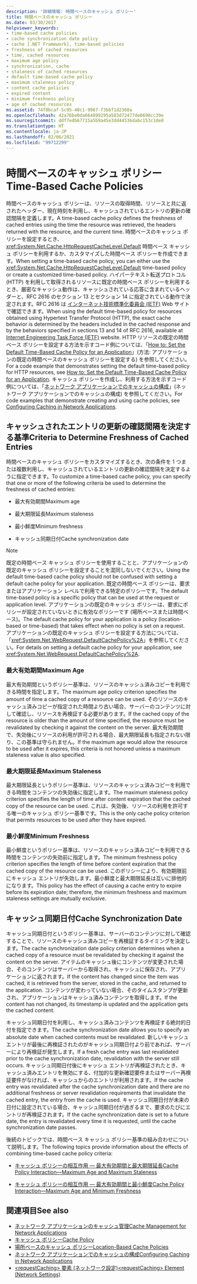 ```yaml
---
description: '詳細情報: 時間ベースのキャッシュ ポリシー'
title: 時間ベースのキャッシュ ポリシー
ms.date: 03/30/2017
helpviewer_keywords:
- time-based cache policies
- cache synchronization date policy
- cache [.NET Framework], time-based policies
- freshness of cached resources
- time, cached resources
- maximum age policy
- synchronization, cache
- staleness of cached resources
- default time-based cache policy
- maximum staleness policy
- content cache policies
- expired content
- minimum freshness policy
- age of cached resources
ms.assetid: 74f0bcaf-5c95-40c1-9967-f3bbf1d2360a
ms.openlocfilehash: 42a76be0da664899295a583d72477de0698cc39e
ms.sourcegitcommit: ddf7edb67715a5b9a45e3dd44536dabc153c1de0
ms.translationtype: HT
ms.contentlocale: ja-JP
ms.lasthandoff: 02/06/2021
ms.locfileid: "99712299"
---
```

# <a name="time-based-cache-policies"></a><span data-ttu-id="07c03-103">時間ベースのキャッシュ ポリシー</span><span class="sxs-lookup"><span data-stu-id="07c03-103">Time-Based Cache Policies</span></span>

<span data-ttu-id="07c03-104">時間ベースのキャッシュ ポリシーは、リソースの取得時間、リソースと共に返されたヘッダー、現在時刻を利用し、キャッシュされているエントリの更新の確認間隔を定義します。</span><span class="sxs-lookup"><span data-stu-id="07c03-104">A time-based cache policy defines the freshness of cached entries using the time the resource was retrieved, the headers returned with the resource, and the current time.</span></span> <span data-ttu-id="07c03-105">時間ベースのキャッシュ ポリシーを設定するとき、<xref:System.Net.Cache.HttpRequestCacheLevel.Default> 時間ベース キャッシュ ポリシーを利用するか、カスタマイズした時間ベース ポリシーを作成できます。</span><span class="sxs-lookup"><span data-stu-id="07c03-105">When setting a time-based cache policy, you can either use the <xref:System.Net.Cache.HttpRequestCacheLevel.Default> time-based policy or create a customized time-based policy.</span></span> <span data-ttu-id="07c03-106">ハイパーテキスト転送プロトコル (HTTP) を利用して取得されるリソースに既定の時間ベース ポリシーを利用するとき、厳密なキャッシュ動作は、キャッシュされている応答に含まれているヘッダーと、RFC 2616 のセクション 13 とセクション 14 に指定されている動作で決定されます。RFC 2616 は [インターネット技術標準化委員会 (IETF)](https://www.ietf.org/) Web サイトで確認できます。</span><span class="sxs-lookup"><span data-stu-id="07c03-106">When using the default time-based policy for resources obtained using Hypertext Transfer Protocol (HTTP), the exact cache behavior is determined by the headers included in the cached response and by the behaviors specified in sections 13 and 14 of RFC 2616, available at [Internet Engineering Task Force (IETF)](https://www.ietf.org/) website.</span></span> <span data-ttu-id="07c03-107">HTTP リソースの既定の時間ベース ポリシーを設定する方法を示すコード例については、「[How to: Set the Default Time-Based Cache Policy for an Application](how-to-set-the-default-time-based-cache-policy-for-an-application.md)」(方法: アプリケーションの既定の時間ベースのキャッシュ ポリシーを設定する) を参照してください。</span><span class="sxs-lookup"><span data-stu-id="07c03-107">For a code example that demonstrates setting the default time-based policy for HTTP resources, see [How to: Set the Default Time-Based Cache Policy for an Application](how-to-set-the-default-time-based-cache-policy-for-an-application.md).</span></span> <span data-ttu-id="07c03-108">キャッシュ ポリシーを作成し、利用する方法を示すコード例については、「[ネットワーク アプリケーションでのキャッシュの構成](configuring-caching-in-network-applications.md)」(ネットワーク アプリケーションでのキャッシュの構成) を参照してください。</span><span class="sxs-lookup"><span data-stu-id="07c03-108">For code examples that demonstrate creating and using cache policies, see [Configuring Caching in Network Applications](configuring-caching-in-network-applications.md).</span></span>  
  
## <a name="criteria-to-determine-freshness-of-cached-entries"></a><span data-ttu-id="07c03-109">キャッシュされたエントリの更新の確認間隔を決定する基準</span><span class="sxs-lookup"><span data-stu-id="07c03-109">Criteria to Determine Freshness of Cached Entries</span></span>  

 <span data-ttu-id="07c03-110">時間ベースのキャッシュ ポリシーをカスタマイズするとき、次の条件を 1 つまたは複数利用し、キャッシュされているエントリの更新の確認間隔を決定するように指定できます。</span><span class="sxs-lookup"><span data-stu-id="07c03-110">To customize a time-based cache policy, you can specify that one or more of the following criteria be used to determine the freshness of cached entries:</span></span>  
  
- <span data-ttu-id="07c03-111">最大有効期間</span><span class="sxs-lookup"><span data-stu-id="07c03-111">Maximum age</span></span>  
  
- <span data-ttu-id="07c03-112">最大期限延長</span><span class="sxs-lookup"><span data-stu-id="07c03-112">Maximum staleness</span></span>  
  
- <span data-ttu-id="07c03-113">最小鮮度</span><span class="sxs-lookup"><span data-stu-id="07c03-113">Minimum freshness</span></span>  
  
- <span data-ttu-id="07c03-114">キャッシュ同期日付</span><span class="sxs-lookup"><span data-stu-id="07c03-114">Cache synchronization date</span></span>  
  
> [!NOTE]
> <span data-ttu-id="07c03-115">既定の時間ベース キャッシュ ポリシーを使用することと、アプリケーションの既定のキャッシュ ポリシーを設定することを混同しないでください。</span><span class="sxs-lookup"><span data-stu-id="07c03-115">Using the default time-based cache policy should not be confused with setting a default cache policy for your application.</span></span> <span data-ttu-id="07c03-116">既定の時間ベース ポリシーは、要求またはアプリケーション レベルで利用できる特定のポリシーです。</span><span class="sxs-lookup"><span data-stu-id="07c03-116">The default time-based policy is a specific policy that can be used at the request or application level.</span></span> <span data-ttu-id="07c03-117">アプリケーションの既定のキャッシュ ポリシーは、要求にポリシーが設定されていないときに有効なポリシーです (場所ベースまたは時間ベース)。</span><span class="sxs-lookup"><span data-stu-id="07c03-117">The default cache policy for your application is a policy (location-based or time-based) that takes effect when no policy is set on a request.</span></span> <span data-ttu-id="07c03-118">アプリケーションの既定のキャッシュ ポリシーを設定する方法については、「<xref:System.Net.WebRequest.DefaultCachePolicy%2A>」を参照してください。</span><span class="sxs-lookup"><span data-stu-id="07c03-118">For details on setting a default cache policy for your application, see <xref:System.Net.WebRequest.DefaultCachePolicy%2A>.</span></span>  
  
### <a name="maximum-age"></a><span data-ttu-id="07c03-119">最大有効期間</span><span class="sxs-lookup"><span data-stu-id="07c03-119">Maximum Age</span></span>  

 <span data-ttu-id="07c03-120">最大有効期間というポリシー基準は、リソースのキャッシュ済みコピーを利用できる時間を指定します。</span><span class="sxs-lookup"><span data-stu-id="07c03-120">The maximum age policy criterion specifies the amount of time a cached copy of a resource can be used.</span></span> <span data-ttu-id="07c03-121">そのリソースのキャッシュ済みコピーが指定された時間より古い場合、サーバーのコンテンツに対して確認し、リソースを再検証する必要があります。</span><span class="sxs-lookup"><span data-stu-id="07c03-121">If the cached copy of the resource is older than the amount of time specified, the resource must be revalidated by checking it against the content on the server.</span></span> <span data-ttu-id="07c03-122">最大有効期間で、失効後にリソースの利用が許可される場合、最大期限延長も指定されない限り、この基準は守られません。</span><span class="sxs-lookup"><span data-stu-id="07c03-122">If the maximum age would allow the resource to be used after it expires, this criteria is not honored unless a maximum staleness value is also specified.</span></span>  
  
### <a name="maximum-staleness"></a><span data-ttu-id="07c03-123">最大期限延長</span><span class="sxs-lookup"><span data-stu-id="07c03-123">Maximum Staleness</span></span>  

 <span data-ttu-id="07c03-124">最大期限延長というポリシー基準は、リソースのキャッシュ済みコピーを利用できる時間をコンテンツの失効後に指定します。</span><span class="sxs-lookup"><span data-stu-id="07c03-124">The maximum staleness policy criterion specifies the length of time after content expiration that the cached copy of the resource can be used.</span></span> <span data-ttu-id="07c03-125">これは、失効後、リソースの利用を許可する唯一のキャッシュ ポリシー基準です。</span><span class="sxs-lookup"><span data-stu-id="07c03-125">This is the only cache policy criterion that permits resources to be used after they have expired.</span></span>  
  
### <a name="minimum-freshness"></a><span data-ttu-id="07c03-126">最小鮮度</span><span class="sxs-lookup"><span data-stu-id="07c03-126">Minimum Freshness</span></span>  

 <span data-ttu-id="07c03-127">最小鮮度というポリシー基準は、リソースのキャッシュ済みコピーを利用できる時間をコンテンツの失効前に指定します。</span><span class="sxs-lookup"><span data-stu-id="07c03-127">The minimum freshness policy criterion specifies the length of time before content expiration that the cached copy of the resource can be used.</span></span> <span data-ttu-id="07c03-128">このポリシーにより、有効期限前にキャッシュ エントリが失効します。最小鮮度と最大期限延長は互いに排他的になります。</span><span class="sxs-lookup"><span data-stu-id="07c03-128">This policy has the effect of causing a cache entry to expire before its expiration date; therefore, the minimum freshness and maximum staleness settings are mutually exclusive.</span></span>  
  
## <a name="cache-synchronization-date"></a><span data-ttu-id="07c03-129">キャッシュ同期日付</span><span class="sxs-lookup"><span data-stu-id="07c03-129">Cache Synchronization Date</span></span>  

 <span data-ttu-id="07c03-130">キャッシュ同期日付というポリシー基準は、サーバーのコンテンツに対して確認することで、リソースのキャッシュ済みコピーを再検証するタイミングを決定します。</span><span class="sxs-lookup"><span data-stu-id="07c03-130">The cache synchronization date policy criterion determines when a cached copy of a resource must be revalidated by checking it against the content on the server.</span></span> <span data-ttu-id="07c03-131">アイテムのキャッシュ後にコンテンツが変更された場合、そのコンテンツはサーバーから取得され、キャッシュに保存され、アプリケーションに返されます。</span><span class="sxs-lookup"><span data-stu-id="07c03-131">If the content has changed since the item was cached, it is retrieved from the server, stored in the cache, and returned to the application.</span></span> <span data-ttu-id="07c03-132">コンテンツが変わっていない場合、そのタイムスタンプが更新され、アプリケーションはキャッシュ済みコンテンツを取得します。</span><span class="sxs-lookup"><span data-stu-id="07c03-132">If the content has not changed, its timestamp is updated and the application gets the cached content.</span></span>  
  
 <span data-ttu-id="07c03-133">キャッシュ同期日付を利用し、キャッシュ済みコンテンツを再検証する絶対的日付を指定できます。</span><span class="sxs-lookup"><span data-stu-id="07c03-133">The cache synchronization date allows you to specify an absolute date when cached contents must be revalidated.</span></span> <span data-ttu-id="07c03-134">新しいキャッシュ エントリが最後に再検証されたのがキャッシュ同期日付より前であれば、サーバーにより再検証が発生します。</span><span class="sxs-lookup"><span data-stu-id="07c03-134">If a fresh cache entry was last revalidated prior to the cache synchronization date, revalidation with the server still occurs.</span></span> <span data-ttu-id="07c03-135">キャッシュ同期日付後にキャッシュ エントリが再検証されたとき、キャッシュ済みエントリを無効にする、付加的な更新確認要件またはサーバー再検証要件がなければ、キャッシュからのエントリが利用されます。</span><span class="sxs-lookup"><span data-stu-id="07c03-135">If the cache entry was revalidated after the cache synchronization date and there are no additional freshness or server revalidation requirements that invalidate the cached entry, the entry from the cache is used.</span></span> <span data-ttu-id="07c03-136">キャッシュ同期日付が未来の日付に設定されている場合、キャッシュ同期日付が過ぎるまで、要求のたびにエントリが再検証されます。</span><span class="sxs-lookup"><span data-stu-id="07c03-136">If the cache synchronization date is set to a future date, the entry is revalidated every time it is requested, until the cache synchronization date passes.</span></span>  
  
 <span data-ttu-id="07c03-137">後続のトピックでは、時間ベース キャッシュ ポリシー基準の組み合わせについて説明します。</span><span class="sxs-lookup"><span data-stu-id="07c03-137">The following topics provide information about the effects of combining time-based cache policy criteria:</span></span>  
  
- [<span data-ttu-id="07c03-138">キャッシュ ポリシーの相互作用 — 最大有効期間と最大期限延長</span><span class="sxs-lookup"><span data-stu-id="07c03-138">Cache Policy Interaction—Maximum Age and Maximum Staleness</span></span>](cache-policy-interaction-maximum-age-and-maximum-staleness.md)  
  
- [<span data-ttu-id="07c03-139">キャッシュ ポリシーの相互作用 — 最大有効期間と最小鮮度</span><span class="sxs-lookup"><span data-stu-id="07c03-139">Cache Policy Interaction—Maximum Age and Minimum Freshness</span></span>](cache-policy-interaction-maximum-age-and-minimum-freshness.md)  
  
## <a name="see-also"></a><span data-ttu-id="07c03-140">関連項目</span><span class="sxs-lookup"><span data-stu-id="07c03-140">See also</span></span>

- [<span data-ttu-id="07c03-141">ネットワーク アプリケーションのキャッシュ管理</span><span class="sxs-lookup"><span data-stu-id="07c03-141">Cache Management for Network Applications</span></span>](cache-management-for-network-applications.md)
- [<span data-ttu-id="07c03-142">キャッシュ ポリシー</span><span class="sxs-lookup"><span data-stu-id="07c03-142">Cache Policy</span></span>](cache-policy.md)
- [<span data-ttu-id="07c03-143">場所ベースのキャッシュ ポリシー</span><span class="sxs-lookup"><span data-stu-id="07c03-143">Location-Based Cache Policies</span></span>](location-based-cache-policies.md)
- [<span data-ttu-id="07c03-144">ネットワーク アプリケーションでのキャッシュの構成</span><span class="sxs-lookup"><span data-stu-id="07c03-144">Configuring Caching in Network Applications</span></span>](configuring-caching-in-network-applications.md)
- [<span data-ttu-id="07c03-145">\<requestCaching> 要素 (ネットワーク設定)</span><span class="sxs-lookup"><span data-stu-id="07c03-145">\<requestCaching> Element (Network Settings)</span></span>](../configure-apps/file-schema/network/requestcaching-element-network-settings.md)
